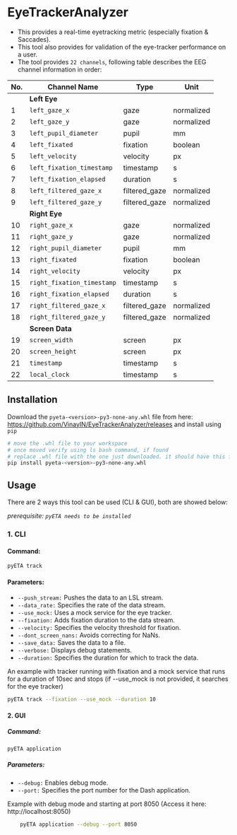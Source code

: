 # EyeTrackerAnalyzer
- This provides a real-time eyetracking metric (especially fixation & Saccades).
- This tool also provides for validation of the eye-tracker performance on a user.
- The tool provides `22 channels`, following table describes the EEG channel information in order:

| No. | Channel Name                | Type           | Unit       |
|-----|-----------------------------|----------------|------------|
|     | **Left Eye**                |                |            |
| 1   | `left_gaze_x`               | gaze           | normalized |
| 2   | `left_gaze_y`               | gaze           | normalized |
| 3   | `left_pupil_diameter`       | pupil          | mm         |
| 4   | `left_fixated`              | fixation       | boolean    |
| 5   | `left_velocity`             | velocity       | px         |
| 6   | `left_fixation_timestamp`   | timestamp      | s          |
| 7   | `left_fixation_elapsed`     | duration       | s          |
| 8   | `left_filtered_gaze_x`      | filtered_gaze  | normalized |
| 9   | `left_filtered_gaze_y`      | filtered_gaze  | normalized |
|     | **Right Eye**               |                |            |
| 10  | `right_gaze_x`              | gaze           | normalized |
| 11  | `right_gaze_y`              | gaze           | normalized |
| 12  | `right_pupil_diameter`      | pupil          | mm         |
| 13  | `right_fixated`             | fixation       | boolean    |
| 14  | `right_velocity`            | velocity       | px         |
| 15  | `right_fixation_timestamp`  | timestamp      | s          |
| 16  | `right_fixation_elapsed`    | duration       | s          |
| 17  | `right_filtered_gaze_x`     | filtered_gaze  | normalized |
| 18  | `right_filtered_gaze_y`     | filtered_gaze  | normalized |
|     | **Screen Data**             |                |            |
| 19  | `screen_width`              | screen         | px         |
| 20  | `screen_height`             | screen         | px         |
| 21  | `timestamp`                 | timestamp      | s          |
| 22  | `local_clock`               | timestamp      | s          |

## Installation
Download the `pyeta-<version>-py3-none-any.whl` file from here: https://github.com/VinayIN/EyeTrackerAnalyzer/releases and install using `pip`
```bash
# move the .whl file to your workspace
# once moved verify using ls bash command, if found
# replace .whl file with the one just downloaded. it should have this format with a different <version> 
pip install pyeta-<version>-py3-none-any.whl
```

## Usage
There are 2 ways this tool can be used (CLI & GUI), both are showed below:

*prerequisite: `pyETA needs to be installed`*

### 1. CLI
#### Command:
```bash
pyETA track
```
#### Parameters:
- `--push_stream:` Pushes the data to an LSL stream.
- `--data_rate:` Specifies the rate of the data stream.
- `--use_mock:` Uses a mock service for the eye tracker.
- `--fixation:` Adds fixation duration to the data stream.
- `--velocity:` Specifies the velocity threshold for fixation.
- `--dont_screen_nans:` Avoids correcting for NaNs.
- `--save_data:` Saves the data to a file.
- `--verbose:` Displays debug statements.
- `--duration:` Specifies the duration for which to track the data.

An example with tracker running with fixation and a mock service that runs for a duration of 10sec and stops (if --use_mock is not provided, it searches for the eye tracker)
```bash
pyETA track --fixation --use_mock --duration 10
```

#### 2. GUI
##### Command:
```bash
pyETA application
```
##### Parameters:
- `--debug:` Enables debug mode.
- `--port:` Specifies the port number for the Dash application.

Example with debug mode and starting at port 8050 (Access it here: http://localhost:8050)
```bash
    pyETA application --debug --port 8050
```